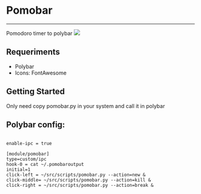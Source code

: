 # Pomobar

---

Pomodoro timer to polybar
![](img/pomodoro.gif)

## Requeriments 

* Polybar
* Icons: FontAwesome

## Getting Started

Only need copy pomobar.py in your system and call it in polybar

## Polybar config:
~~~.config/polybar/config

enable-ipc = true

[module/pomobar]
type=custom/ipc
hook-0 = cat ~/.pomobaroutput
initial=1
click-left = ~/src/scripts/pomobar.py --action=new &
click-middle= ~/src/scripts/pomobar.py --action=kill &
click-right = ~/src/scripts/pomobar.py --action=break &

~~~

